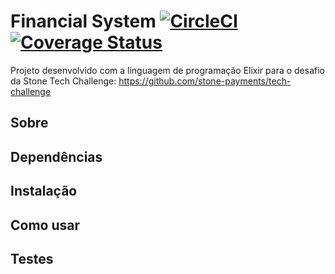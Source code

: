 # Financial System [![CircleCI](https://circleci.com/gh/joaogularte/financial-system.svg?style=svg)](https://circleci.com/gh/joaogularte/financial-system)  [![Coverage Status](https://coveralls.io/repos/github/joaogularte/financial-system/badge.svg?branch=master)](https://coveralls.io/github/joaogularte/financial-system?branch=master)

Projeto desenvolvido com a linguagem de programação Elixir para o desafio da Stone Tech Challenge: https://github.com/stone-payments/tech-challenge 

## Sobre

## Dependências

## Instalação

## Como usar 

## Testes

